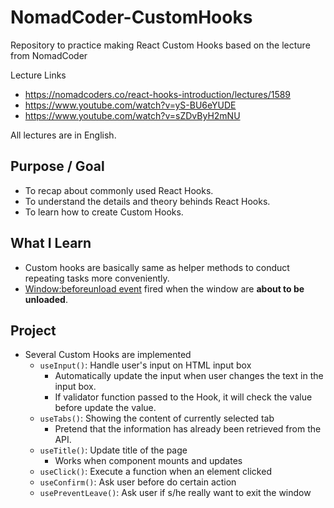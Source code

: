# NomadCoder-CustomHooks

Repository to practice making React Custom Hooks based on the lecture from NomadCoder

Lecture Links

- https://nomadcoders.co/react-hooks-introduction/lectures/1589
- https://www.youtube.com/watch?v=yS-BU6eYUDE
- https://www.youtube.com/watch?v=sZDvByH2mNU

All lectures are in English.

## Purpose / Goal

- To recap about commonly used React Hooks.
- To understand the details and theory behinds React Hooks.
- To learn how to create Custom Hooks.

## What I Learn

- Custom hooks are basically same as helper methods to conduct repeating tasks more conveniently.
- [Window:beforeunload event](https://developer.mozilla.org/en-US/docs/Web/API/Window/beforeunload_event) fired when the window are **about to be unloaded**.

## Project

- Several Custom Hooks are implemented
  - `useInput()`: Handle user's input on HTML input box
    - Automatically update the input when user changes the text in the input box.
    - If validator function passed to the Hook, it will check the value before update the value.
  - `useTabs()`: Showing the content of currently selected tab
    - Pretend that the information has already been retrieved from the API.
  - `useTitle()`: Update title of the page
    - Works when component mounts and updates
  - `useClick()`: Execute a function when an element clicked
  - `useConfirm()`: Ask user before do certain action
  - `usePreventLeave()`: Ask user if s/he really want to exit the window
